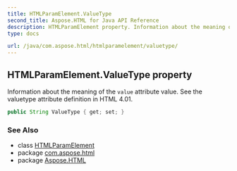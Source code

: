 ```yaml
---
title: HTMLParamElement.ValueType
second_title: Aspose.HTML for Java API Reference
description: HTMLParamElement property. Information about the meaning of the value attribute value. See the valuetype attribute definition in HTML 4.01
type: docs

url: /java/com.aspose.html/htmlparamelement/valuetype/
---
```

## HTMLParamElement.ValueType property

Information about the meaning of the `value` attribute value. See the valuetype attribute definition in HTML 4.01.

```java
public String ValueType { get; set; }
```

### See Also

* class [HTMLParamElement](../)
* package [com.aspose.html](../../../com.aspose.html/)
* package [Aspose.HTML](../../../)
